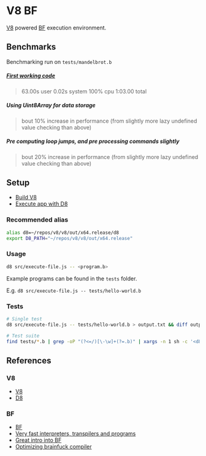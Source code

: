 # V8 BF

[V8](https://v8.dev/) powered [BF](https://esolangs.org/wiki/Brainfuck) execution environment.

## Benchmarks

Benchmarking run on `tests/mandelbrot.b`

##### [First working code](https://github.com/Jumbub/bf/commit/435d6bc0fd33609b6f63d579fb770a64a21c2f46)

> 63.00s user 0.02s system 100% cpu 1:03.00 total

##### Using Uint8Array for data storage

> bout 10% increase in performance (from slightly more lazy undefined value checking than above)

##### Pre computing loop jumps, and pre processing commands slightly

> bout 20% increase in performance (from slightly more lazy undefined value checking than above)

## Setup

- [Build V8](https://v8.dev/docs/build)
- [Execute app with D8](https://v8.dev/docs/d8)

### Recommended alias

```bash
alias d8=~/repos/v8/v8/out/x64.release/d8
export D8_PATH="~/repos/v8/v8/out/x64.release"
```

### Usage

```bash
d8 src/execute-file.js -- <program.b>
```

Example programs can be found in the `tests` folder.

E.g. `d8 src/execute-file.js -- tests/hello-world.b`

### Tests

```bash
# Single test
d8 src/execute-file.js -- tests/hello-world.b > output.txt && diff output.txt tests/hello-world.b && echo Passed test! || echo Failed test!

# Test suite
find tests/*.b | grep -oP "(?<=/)[\-\w]+(?=.b)" | xargs -n 1 sh -c '<d8-executable-location> src/execute-file.js -- tests/$0.b > output.txt && diff output.txt tests/$0.txt && echo Passed $0 test! || echo Failed $0 test!'
```

## References

### V8

- [V8](https://v8.dev/)
- [D8](https://v8.dev/docs/d8)

### BF

- [BF](https://esolangs.org/wiki/Brainfuck)
- [Very fast interpreters, transpilers and programs](https://github.com/rdebath/Brainfuck)
- [Great intro into BF](https://gist.github.com/roachhd/dce54bec8ba55fb17d3a)
- [Optimizing brainfuck compiler](https://www.nayuki.io/page/optimizing-brainfuck-compiler)
